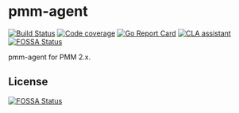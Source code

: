 # pmm-agent

[![Build Status](https://travis-ci.com/percona/pmm-agent.svg?branch=master)](https://travis-ci.com/percona/pmm-agent)
[![Code coverage](https://codecov.io/gh/percona/pmm-agent/branch/master/graph/badge.svg)](https://codecov.io/gh/percona/pmm-agent)
[![Go Report Card](https://goreportcard.com/badge/github.com/percona/pmm-agent)](https://goreportcard.com/report/github.com/percona/pmm-agent)
[![CLA assistant](https://cla-assistant.percona.com/readme/badge/percona/pmm-agent)](https://cla-assistant.percona.com/percona/pmm-agent)
[![FOSSA Status](https://app.fossa.io/api/projects/git%2Bgithub.com%2Fpercona%2Fpmm-agent.svg?type=shield)](https://app.fossa.io/projects/git%2Bgithub.com%2Fpercona%2Fpmm-agent?ref=badge_shield)

pmm-agent for PMM 2.x.


## License
[![FOSSA Status](https://app.fossa.io/api/projects/git%2Bgithub.com%2Fpercona%2Fpmm-agent.svg?type=large)](https://app.fossa.io/projects/git%2Bgithub.com%2Fpercona%2Fpmm-agent?ref=badge_large)